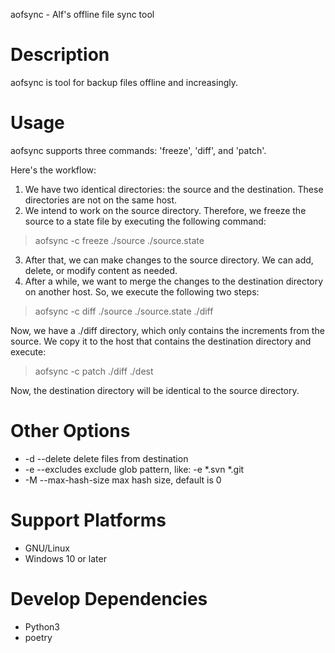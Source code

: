 aofsync - Alf's offline file sync tool

# Description

aofsync is tool for backup files offline and increasingly.

# Usage

aofsync supports three commands: 'freeze', 'diff', and 'patch'.

Here's the workflow:

1. We have two identical directories: the source and the destination. These directories are not on the same host.
2. We intend to work on the source directory. Therefore, we freeze the source to a state file by executing the following command:
> aofsync -c freeze ./source ./source.state

3. After that, we can make changes to the source directory. We can add, delete, or modify content as needed.
4. After a while, we want to merge the changes to the destination directory on another host. So, we execute the following two steps:
> aofsync -c diff ./source ./source.state ./diff

Now, we have a ./diff directory, which only contains the increments from the source. We copy it to the host that contains the destination directory and execute:

> aofsync -c patch ./diff ./dest

Now, the destination directory will be identical to the source directory.

# Other Options

+ -d --delete delete files from destination
+ -e --excludes exclude glob pattern, like: -e *.svn *.git
+ -M --max-hash-size max hash size, default is 0

# Support Platforms

+ GNU/Linux
+ Windows 10 or later

# Develop Dependencies

+ Python3
+ poetry
